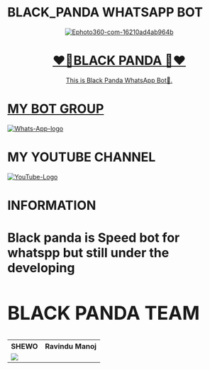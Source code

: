 # BLACK_PANDA WHATSAPP BOT
<div align="center">
<a href="https://ibb.co/zhs6W4y"><img src="https://i.ibb.co/ccJYKrG/Ephoto360-com-16210ad4ab964b.jpg" alt="Ephoto360-com-16210ad4ab964b" border="0"></a><br /><a target='_blank' href='https://the-crosswordsolver.com/offbeat-parisian-tourist-sites-6-letters'>
<h1>❤️🐼BLACK PANDA 🐼❤️</h1>
</div>
<p align="center">
      This is Black Panda WhatsApp Bot🐼.
      <br>
     </div> 
<h1>MY BOT GROUP</h1>
<a href="https://chat.whatsapp.com/EiAMgRvran32kP9oChu5tb"><img src="https://i.ibb.co/9npN7pq/Whats-App-logo.png" alt="Whats-App-logo" border="0"></a>
      
<h1>MY YOUTUBE CHANNEL</h1>
<a href="https://youtube.com/channel/UCRt-7UDMMcfjunuZwZi481Q"><img src="https://i.ibb.co/7kz3Mz7/You-Tube-Logo.png" alt="YouTube-Logo" border="0"></a>
  <br>
<h1> INFORMATION <h1>
<p>Black panda is Speed bot for whatspp but still under the developing<p>

<div aline='left'><h2> BLACK PANDA TEAM</h2></div>


<table><tr><th>SHEWO</th><th>Ravindu Manoj </th></tr><tr><td><a href="https://github.com/ravindu01manoj"><img src="https://i.ibb.co/ccJYKrG/Ephoto360-com-16210ad4ab964b.jpg</td><td><a href="https://github.com/ravindu01manoj"><img src="https://i.ibb.co/ccJYKrG/Ephoto360-com-16210ad4ab964b.jpg</td></tr><tr><td>Owner</td><td>Developer & Owner



